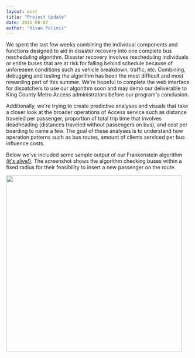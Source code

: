 ```yaml
---
layout: post
title: "Project Update"
date: 2015-08-07
author: "Kivan Polimis"
---
```


We spent the last few weeks combining the individual components and functions designed to aid in disaster recovery into one complete bus rescheduling algorithm. Disaster recovery involves rescheduling individuals or entire buses that are at risk for falling behind schedule because of unforeseen conditions such as vehicle breakdown, traffic, etc. Combining, debugging and testing the algorithm has been the most difficult and most rewarding part of this summer. We're hopeful to complete the web interface for dispatchers to use our algorithm soon and may demo our deliverable to King County Metro Access administrators before our program's conclusion.

Additionally, we're trying to create predictive analyses and visuals that take a closer look at the broader operations of Access service such as distance traveled per passenger, proportion of total trip time that involves deadheading (distances traveled without passengers on bus), and cost per boarding to name a few. The goal of these analyses is to understand how operation patterns such as bus routes, amount of clients serviced per bus influence costs. 

<!--more-->

Below we've included some sample output of our Frankenstein algorithm <a href="http://stsc3000.github.io/images/posts/frankenstein/frankenstein_excited.jpg" target="_blank"> (it's alive!)</a>. The screenshot shows the algorithm checking buses within a fixed radius for their feasibility to insert a new passenger on the route. 
  
<img src="/blog/images/feasibility_screenshot.png" style="width:480px;">

